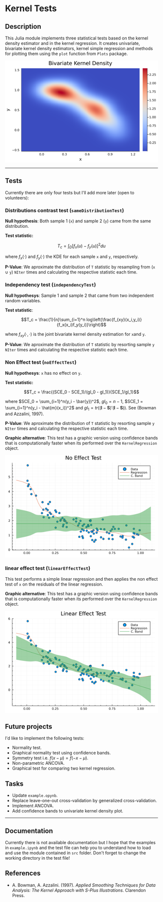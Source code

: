# Kernel Tests

## Description

This Julia module implements three statistical tests based on the kernel density estimator and in the kernel regression. It creates univariate, bivariate kernel density estimators, kernel simple regression and methods for plotting them using the `plot` function from `Plots` package.

![](bivKernel.png)

---

## Tests

Currently there are only four tests but I'll add more later (open to volunteers):

### Distributions contrast test (`sameDistributionTest`)

**Null hypothesis**: Both sample 1 (`x`) and sample 2 (`y`) came from the same distribution.

**Test statistic:**

$$T_c = \int_D \left[f_x(u) - f_y(u)\right]^2 du$$

where $f_x(\cdot)$ and $f_y(\cdot)$ the KDE for each sample `x` and `y`, respectively.

**P-Value**: We aproximate the distribution of `T` statistic by resampling from (`x` $\cup$ `y`) `NIter` times and calculating the respective statistic each time.

### Independency test (`independencyTest`)

**Null hypothesys**: Sample 1 and sample 2 that came from two independent random variables.

**Test statistic**:

$$T_c = \frac{1}{n}\sum_{i=1}^n log\left(\frac{f_{xy}(x_i,y_i)}{f_x(x_i)f_y(y_i)}\right)$$

where $f_{xy}(\cdot,\cdot)$ is the joint bivariate kernel density estimation for `x`and `y`.

**P-Value**: We aproximate the distribution of `T` statistic by resorting sample `y` `NIter` times and calculating the respective statistic each time.

### Non Effect test (`noEffectTest`)

**Null hypothesys**: `x` has no effect on `y`.

**Test statistic:**

$$T_c = \frac{(SCE_0 - SCE_1)/(gl_0 - gl_1)}{SCE_1/gl_1}$$

where $SCE_0 = \sum_{i=1}^n(y_i - \bar{y})^2$, $gl_0=n-1$, $SCE_1 = \sum_{i=1}^n(y_i - \hat{m}(x_i))^2$ and $gl_1 = tr\left((\boldsymbol{I} - \boldsymbol{S})'(\boldsymbol{I} - \boldsymbol{S})\right)$. See (Bowman and Azzalini, 1997).

**P-Value**: We aproximate the distribution of `T` statistic by resorting sample `y` `NIter` times and calculating the respective statistic each time.

**Graphic alternative**: This test has a graphic version using confidence bands that is computationally faster when its performed over the `KernelRegression` object.

![](noEffectTest.png)

### linear effect test (`linearEffectTest`)

This test performs a simple linear regression and then applies the non effect test of `x` on the residuals of the linear regression.

**Graphic alternative**: This test has a graphic version using confidence bands that is computationally faster when its performed over the `KernelRegression` object.

![](linearEffectTest.png)


## Future projects

I'd like to implement the following tests:

* Normality test.
* Graphical normality test using confidence bands.
* Symmetry test i.e. $f(x - \mu) = f(- x - \mu)$.
* Non-parametric ANCOVA.
* Graphical test for comparing two kernel regression.

## Tasks

* Update `example.opynb`.
* Replace leave-one-out cross-validation by generalized cross-validation.
* Implement ANCOVA.
* Add confidence bands to univariate kernel density plot.

---

## Documentation

Currently there is not available documentation but I hope that the examples in `example.ipynb` and the test file can help you to understand how to load and use the module contained in `src` folder. Don't forget to change the working directory in the test file!

## References

* A. Bowman, A. Azzalini. (1997). *Applied Smoothing Techniques for Data Analysis: The Kernel Approach with S-Plus Illustrations*. Clarendon Press. 
